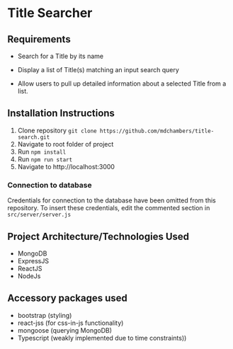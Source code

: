 # Title Searcher

## Requirements

- Search for a Title by its name

- Display a list of Title(s) matching an input search query

- Allow users to pull up detailed information about a selected Title from a list.

## Installation Instructions

1. Clone repository `git clone https://github.com/mdchambers/title-search.git`
2. Navigate to root folder of project
3. Run `npm install`
4. Run `npm run start`
5. Navigate to http://localhost:3000

### Connection to database

Credentials for connection to the database have been omitted from this repository. To insert these credentials, edit the commented section in `src/server/server.js`

## Project Architecture/Technologies Used

- MongoDB
- ExpressJS
- ReactJS
- NodeJs

## Accessory packages used

- bootstrap (styling)
- react-jss (for css-in-js functionality)
- mongoose (querying MongoDB)
- Typescript (weakly implemented due to time constraints))
